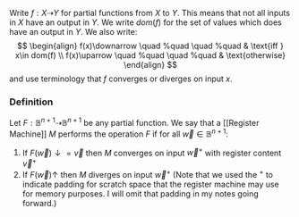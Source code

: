 Write $f:X\dashrightarrow Y$ for partial functions from $X$ to $Y$. This means that not all inputs in $X$ have an output in $Y$. We write $dom(f)$ for the set of values which does have an output in $Y$.
We also write:
$$
\begin{align}
f(x)\downarrow \quad %quad
\quad %quad
 & \text{iff } x\in dom(f)  \\
f(x)\uparrow \quad %quad
\quad %quad
 & \text{otherwise}
\end{align}
$$
and use terminology that $f$ converges or diverges on input $x$.

### Definition
Let $F:\mathbb{B}^{n+1}\dashrightarrow \mathbb{B}^{n+1}$ be any partial function. We say that a [[Register Machine]] $M$ performs the operation $F$ if for all $\vec{w}\in \mathbb{B}^{n+1}$:
1. If $F(\vec{w})\downarrow=\vec{v}$ then $M$ converges on input $\vec{w}^{+}$ with register content $\vec{v}^{+}$
2. If $F(\vec{w})\uparrow$ then $M$ diverges on input $\vec{w}^{+}$
(Note that we used the $^{+}$ to indicate padding for scratch space that the register machine may use for memory purposes. I will omit that padding in my notes going forward.)